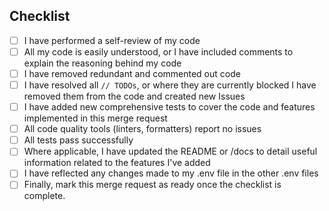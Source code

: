 ## Checklist
- [ ] I have performed a self-review of my code
- [ ] All my code is easily understood, or I have included comments to explain the reasoning behind my code
- [ ] I have removed redundant and commented out code
- [ ] I have resolved all `// TODOs`, or where they are currently blocked I have removed them from the code and created new Issues
- [ ] I have added new comprehensive tests to cover the code and features implemented in this merge request 
- [ ] All code quality tools (linters, formatters) report no issues 
- [ ] All tests pass successfully
- [ ] Where applicable, I have updated the README or /docs to detail useful information related to the features I've added
- [ ] I have reflected any changes made to my .env file in the other .env files
- [ ] Finally, mark this merge request as ready once the checklist is complete.
